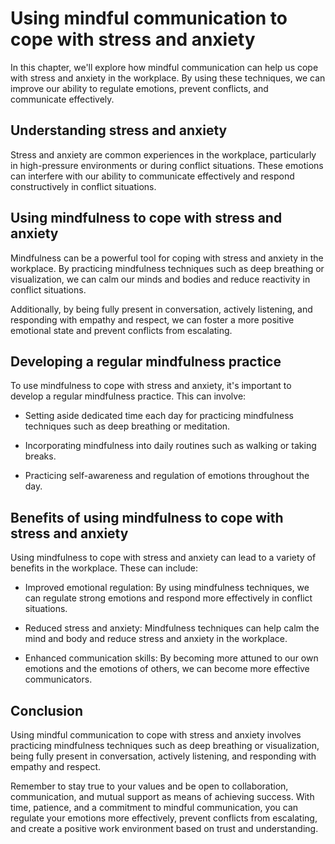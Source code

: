 Using mindful communication to cope with stress and anxiety
======================================================================================================================

In this chapter, we'll explore how mindful communication can help us cope with stress and anxiety in the workplace. By using these techniques, we can improve our ability to regulate emotions, prevent conflicts, and communicate effectively.

Understanding stress and anxiety
--------------------------------

Stress and anxiety are common experiences in the workplace, particularly in high-pressure environments or during conflict situations. These emotions can interfere with our ability to communicate effectively and respond constructively in conflict situations.

Using mindfulness to cope with stress and anxiety
-------------------------------------------------

Mindfulness can be a powerful tool for coping with stress and anxiety in the workplace. By practicing mindfulness techniques such as deep breathing or visualization, we can calm our minds and bodies and reduce reactivity in conflict situations.

Additionally, by being fully present in conversation, actively listening, and responding with empathy and respect, we can foster a more positive emotional state and prevent conflicts from escalating.

Developing a regular mindfulness practice
-----------------------------------------

To use mindfulness to cope with stress and anxiety, it's important to develop a regular mindfulness practice. This can involve:

* Setting aside dedicated time each day for practicing mindfulness techniques such as deep breathing or meditation.

* Incorporating mindfulness into daily routines such as walking or taking breaks.

* Practicing self-awareness and regulation of emotions throughout the day.

Benefits of using mindfulness to cope with stress and anxiety
-------------------------------------------------------------

Using mindfulness to cope with stress and anxiety can lead to a variety of benefits in the workplace. These can include:

* Improved emotional regulation: By using mindfulness techniques, we can regulate strong emotions and respond more effectively in conflict situations.

* Reduced stress and anxiety: Mindfulness techniques can help calm the mind and body and reduce stress and anxiety in the workplace.

* Enhanced communication skills: By becoming more attuned to our own emotions and the emotions of others, we can become more effective communicators.

Conclusion
----------

Using mindful communication to cope with stress and anxiety involves practicing mindfulness techniques such as deep breathing or visualization, being fully present in conversation, actively listening, and responding with empathy and respect.

Remember to stay true to your values and be open to collaboration, communication, and mutual support as means of achieving success. With time, patience, and a commitment to mindful communication, you can regulate your emotions more effectively, prevent conflicts from escalating, and create a positive work environment based on trust and understanding.
